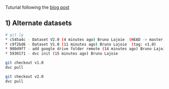 Tuturial following the [blog post](https://towardsdatascience.com/data-and-machine-learning-model-versioning-with-dvc-34fdadd06b15)

## 1) Alternate datasets
```bash
# git lg
* c545a4c - Dataset V2.0 (4 minutes ago) Bruno Lajoie  (HEAD -> master, tag: v2.0)
* c9f2bd6 - Dataset V1.0 (11 minutes ago) Bruno Lajoie  (tag: v1.0)
* 980d9f7 - add google drive folder remote (14 minutes ago) Bruno Lajoie 
* 5930171 - dvc init (15 minutes ago) Bruno Lajoie 
```

```bash
git checkout v1.0
dvc pull
```

```bash
git checkout v2.0
dvc pull
```
